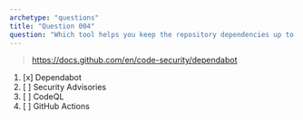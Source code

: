```yaml
---
archetype: "questions"
title: "Question 004"
question: "Which tool helps you keep the repository dependencies up to date?"
---
```



> https://docs.github.com/en/code-security/dependabot
1. [x] Dependabot
1. [ ] Security Advisories
1. [ ] CodeQL
1. [ ] GitHub Actions
